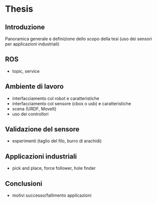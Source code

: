 # Thesis

## Introduzione
Panoramica generale e definizione dello scopo della tesi (uso dei sensori per applicazioni industriali)

## ROS
- topic, service

## Ambiente di lavoro
- interfacciamento col robot e caratteristiche
- interfacciamento col sensore (cbox o usb) e caratteristiche
- scena (URDF, MoveIt)
- uso dei controllori

## Validazione del sensore
- esperimenti (taglio del filo, burro di arachidi)

## Applicazioni industriali
- pick and place, force follower, hole finder

## Conclusioni
- motivi successo/fallimento applicazioni
